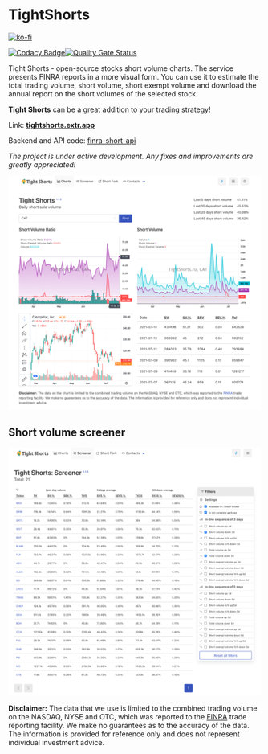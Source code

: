 # TightShorts

[![ko-fi](https://ko-fi.com/img/githubbutton_sm.svg)](https://ko-fi.com/C0C1DI4VL)

[![Codacy Badge](https://app.codacy.com/project/badge/Grade/541ea20beaf744a7a102973006f3650b)](https://www.codacy.com/gh/samgozman/tightshorts/dashboard?utm_source=github.com&utm_medium=referral&utm_content=samgozman/tightshorts&utm_campaign=Badge_Grade)[![Quality Gate Status](https://sonarcloud.io/api/project_badges/measure?project=samgozman_tightshorts&metric=alert_status)](https://sonarcloud.io/dashboard?id=samgozman_tightshorts)

Tight Shorts - open-source stocks short volume charts. The service presents FINRA reports in a more visual form. You can use it to estimate the total trading volume, short volume, short exempt volume and download the annual report on the short volumes of the selected stock.

**Tight Shorts** can be a great addition to your trading strategy!

Link: **[tightshorts.extr.app](https://tightshorts.extr.app//)**

Backend and API code: [finra-short-api](https://github.com/samgozman/finra-short-api)

_The project is under active development. Any fixes and improvements are greatly appreciated!_

![Tight shorts main page](doc/01.png)

## Short volume screener

![Tight shorts: stock shorts screener](doc/02.png)

**Disclaimer:** The data that we use is limited to the combined trading volume on the NASDAQ, NYSE and OTC, which was reported to the [FINRA](http://regsho.finra.org/regsho-Index.html) trade reporting facility. We make no guarantees as to the accuracy of the data. The information is provided for reference only and does not represent individual investment advice.
